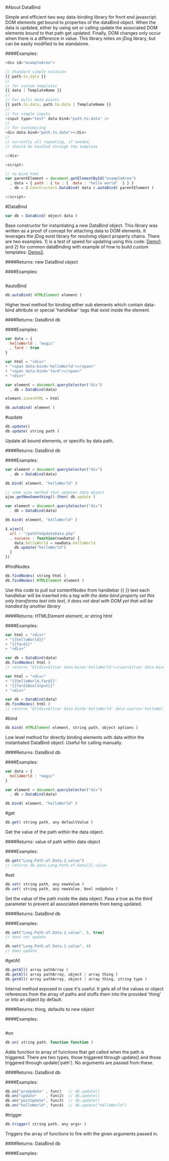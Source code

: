 
#About DataBind

Simple and efficient two way data-binding library for front end javascript.
DOM elements get bound to properties of the dataBind object. When the data  is updated, either by using set or calling update  the associated DOM elements bound to that path get updated. Finally, DOM changes only occur when there is a difference in value.
 This library relies on jDog library, but can be easily modified to be standalone.


####Examples:

```javascript
<div id="exampleArea">

// Standard simple notation
{{ path.to.data }}
//
// for custom templates
{{ data | TemplateName }}
// 
// For multi data points
{{ path.to.data, path.to.data | TemplateName }}
//
// for simple inputs
<input type="text" data-bind="path.to.data" />
// 
// for customizing
<div data-bind="path.to.data"></div>
//
// currently all repeating, if needed, 
// should be handled through the template

</div>

<script>

// to bind html
var parentElement = document.getElementById("exampleArea")
  , data = { path : { to : {  data : "hello world"  } } }
  , db = J.Constructors.DataBind( data ).autoBind( parentElement )

</script>

```

#DataBind



```javascript
var db = DataBind( object data )
```
Base constructor for instantiating a new DataBind object. This library was written as a proof of concept for attaching data to DOM elements. It leverages the jDog exist library for resolving object property chains.
There are two examples. 1) is a test of speed for updating using this code: <a href='//jdog.github.io/dataBind/demo/index.html'>Demo1</a>. and 2) for common dataBinding with example of how to build custom templates: <a href='//jdog.github.io/dataBind/demo/index2.html'>Demo2</a>.


####Returns:
new DataBind object

####Examples:

```javascript
```

#autoBind



```javascript
db.autoBind( HTMLElement element )
```
Higher level method for binding either sub elements which contain data-bind attribute or  special 'handlebar' tags that exist inside the element.


####Returns:
DataBind db

####Examples:

```javascript
var data = {
  helloWorld : "magic"
  , fard : true
}

var html = "<div>"
+ "<span data-bind='helloWorld'></span>"
+ "<span data-bind='fard'></span>"
+ "<div>"

var element = document.querySelector("div")
  , db = DataBind(data)

element.innerHTML = html

db.autoBind( element )


```

#update



```javascript
db.update()
db.update( string path )
```
Update all bound elements, or specific by data path.


####Returns:
DataBind db

####Examples:

```javascript
var element = document.querySelector("div")
  , db = DataBind(data)

db.bind( element, "helloWorld" )

// some ajax method that updates data object
ajax.getNewSomething().then( db.update )

var element = document.querySelector("div")
  , db = DataBind(data)

db.bind( element, "helloWorld" )

$.ajax({
  url : "/pathToUpdateData.php"
  , success : function(newData) {
    data.helloWorld = newData.helloWorld
    db.update("helloWorld")
  }
})

```

#findNodes



```javascript
db.findNodes( string html )
db.findNodes( HTMLElement element )
```
Use this code to pull out contentNodes from handlebar {{ }} text each handlebar will be inserted into a <var> tag with the data-bind property set this only transforms text into text, it does not deal with DOM yet that will be handled by another library


####Returns:
HTMLElement element, or string html

####Examples:

```javascript
var html = "<div>"
+ "{{helloWorld}}"
+ "{{fard}}"
+ "<div>"

var db = DataBind(data)
db.findNodes( html )
// returns "&ltdiv>&ltvar data-bind='helloWorld'></var>&ltvar data-bind='fard'></var></div>"

var html = "<div>"
+ "{{helloWorld,fard}}"
+ "{{fard|BoolInput}}"
+ "<div>"

var db = DataBind(data)
db.findNodes( html )
// returns "&ltdiv>&ltvar data-bind='helloWorld' data-source='helloWorld,fard'></var>&ltvar data-bind='fard' data-template='BoolInput'></var></div>"

```

#bind



```javascript
db.bind( HTMLElement element, string path, object options )
```
Low level method for directly binding elements with data within the instantiated DataBind object. Useful for calling manually.


####Returns:
DataBind db

####Examples:

```javascript
var data = {
  helloWorld : "magic"
}

var element = document.querySelector("div")
  , db = DataBind(data)

db.bind( element, "helloWorld" )


```

#get



```javascript
db.get( string path, any defaultValue )
```
Get the value of the path within the data object.


####Returns:
value of path within data object

####Examples:

```javascript
db.get("Long.Path.of.Data.2.value")
// returns db.data.Long.Path.of.Data[2].value

```

#set



```javascript
db.set( string path, any newValue )
db.set( string path, any newValue, bool noUpdate )
```
Set the value of the path inside the data object. Pass a true as the third parameter to prevent all associated elements from being updated.


####Returns:
DataBind db

####Examples:

```javascript
db.set("Long.Path.of.Data.2.value", 5, true)
// does not update

db.set("Long.Path.of.Data.1.value", 4)
// does update

```

#getAll



```javascript
db.getAll( array pathArray )
db.getAll( array pathArray, object | array thing )
db.getAll( array pathArray, object | array thing, string type )
```
Internal method exposed in case it's useful. It gets all of the values or object references from the array of paths and stuffs them into the provided 'thing' or into an object by default.


####Returns:
thing, defaults to new object

####Examples:

```javascript
```

#on



```javascript
db.on( string path, function function )
```
Adds function to array of functions that get called when the path is triggered. There are two types, those triggered through update() and those triggered through update('path'). No arguments are passed from these.


####Returns:
DataBind db

####Examples:

```javascript
db.on("preUpdate" , func)   // db.update()
db.on("update"    , func2)  // db.update()
db.on("postUpdate", func3)  // db.update()
db.on("helloWorld", func4)  // db.update("helloWorld")

```

#trigger



```javascript
db.trigger( string path, any args+ )
```
Triggers the array of functions to fire with the given arguments passed in.


####Returns:
DataBind db

####Examples:

```javascript
```
